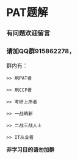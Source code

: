 # PAT题解

### 有问题欢迎留言

### 请加QQ群915862278，
群内有：

    >> 刷PAT者

    >> 刷CCF者

    >> 考研上岸者

    >> 一战萌新

    >> 二战三战人士

    >> IT从业者
    

**非学习目的请勿加群**
